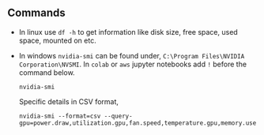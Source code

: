 ## Commands

- In linux use `df -h` to get information like disk size, free space, used space, mounted on etc.

- In windows `nvidia-smi` can be found under, `C:\Program Files\NVIDIA Corporation\NVSMI`. In `colab` or `aws` jupyter notebooks add `!` before the command below. 
  ```
  nvidia-smi
  ```
  Specific details in CSV format,
  ```
  nvidia-smi --format=csv --query-gpu=power.draw,utilization.gpu,fan.speed,temperature.gpu,memory.used,memory.free
  ```

